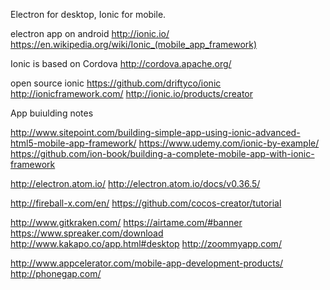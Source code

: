 
<!--
-->

Electron for desktop, Ionic for mobile.

electron app on android
http://ionic.io/
https://en.wikipedia.org/wiki/Ionic_(mobile_app_framework)

Ionic is based on Cordova
http://cordova.apache.org/

open source ionic
https://github.com/driftyco/ionic
http://ionicframework.com/
http://ionic.io/products/creator

App buiulding notes

http://www.sitepoint.com/building-simple-app-using-ionic-advanced-html5-mobile-app-framework/
https://www.udemy.com/ionic-by-example/
https://github.com/ion-book/building-a-complete-mobile-app-with-ionic-framework


http://electron.atom.io/
http://electron.atom.io/docs/v0.36.5/

http://fireball-x.com/en/
https://github.com/cocos-creator/tutorial

http://www.gitkraken.com/
https://airtame.com/#banner
https://www.spreaker.com/download
http://www.kakapo.co/app.html#desktop
http://zoommyapp.com/


http://www.appcelerator.com/mobile-app-development-products/
http://phonegap.com/

<!-- vim: set autoindent expandtab sw=4 syntax=markdown: -->
